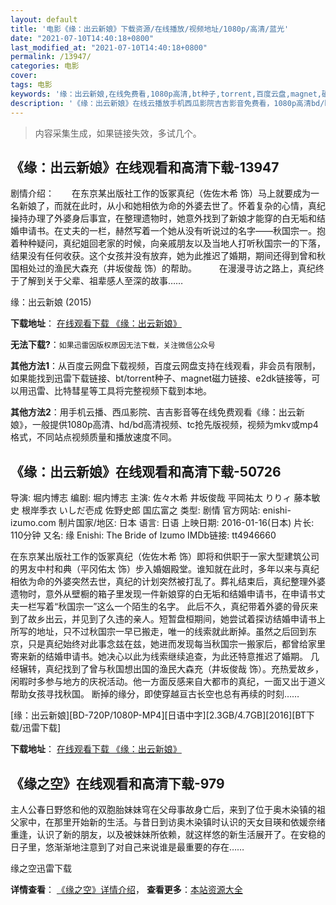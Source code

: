 ```yaml
---
layout: default
title: '电影《缘：出云新娘》下载资源/在线播放/视频地址/1080p/高清/蓝光'
date: "2021-07-10T14:40:18+0800"
last_modified_at: "2021-07-10T14:40:18+0800"
permalink: /13947/
categories: 电影
cover:
tags: 电影
keywords: '缘：出云新娘,在线免费看,1080p高清,bt种子,torrent,百度云盘,magnet,磁力链,迅雷下载资源'
description: '《缘：出云新娘》在线云播放手机西瓜影院吉吉影音免费看，1080p高清bd/hd未删减完整版和tc抢先枪版，mkv/mp4格式，附带bt/torrent种子、magnet/磁力链、百度云盘、网盘资源迅雷下载链接'
---
```


>内容采集生成，如果链接失效，多试几个。


## 《缘：出云新娘》在线观看和高清下载-13947

剧情介绍：　　在东京某出版社工作的饭冢真纪（佐佐木希 饰）马上就要成为一名新娘了，而就在此时，从小和她相依为命的外婆去世了。怀着复杂的心情，真纪操持办理了外婆身后事宜，在整理遗物时，她意外找到了新娘才能穿的白无垢和结婚申请书。在丈夫的一栏，赫然写着一个她从没有听说过的名字——秋国宗一。抱着种种疑问，真纪姐回老家的时候，向亲戚朋友以及当地人打听秋国宗一的下落，结果没有任何收获。这个女孩并没有放弃，她为此推迟了婚期，期间还得到曾和秋国相处过的渔民大森充（井坂俊哉 饰）的帮助。  　　在漫漫寻访之路上，真纪终于了解到关于父辈、祖辈感人至深的故事……


缘：出云新娘 (2015)

**下载地址**： [在线观看下载 《缘：出云新娘》](https://www.btbtdy.me/btdy/dy5511.html) 


**无法下载?**：`如果迅雷因版权原因无法下载，关注微信公众号 `

**其他方法1**：从百度云网盘下载视频，百度云网盘支持在线观看，非会员有限制，如果能找到迅雷下载链接、bt/torrent种子、magnet磁力链接、e2dk链接等，可以用迅雷、比特彗星等工具将完整视频下载到本地。

**其他方法2**：用手机云播、西瓜影院、吉吉影音等在线免费观看《缘：出云新娘》，一般提供1080p高清、hd/bd高清视频、tc抢先版视频，视频为mkv或mp4格式，不同站点视频质量和播放速度不同。


## 《缘：出云新娘》在线观看和高清下载-50726

导演: 堀内博志 编剧: 堀内博志 主演: 佐々木希 井坂俊哉 平岡祐太 りりィ 藤本敏史 根岸季衣 いしだ壱成 佐野史郎 国広富之 类型: 剧情 官方网站: enishi-izumo.com 制片国家/地区: 日本 语言: 日语 上映日期: 2016-01-16(日本) 片长: 110分钟 又名: 缘 Enishi: The Bride of Izumo IMDb链接: tt4946660

在东京某出版社工作的饭冢真纪（佐佐木希 饰）即将和供职于一家大型建筑公司的男友中村和典（平冈佑太 饰）步入婚姻殿堂。谁知就在此时，多年以来与真纪相依为命的外婆突然去世，真纪的计划突然被打乱了。葬礼结束后，真纪整理外婆遗物时，意外从壁橱的箱子里发现一件新娘穿的白无垢和结婚申请书，在申请书丈夫一栏写着“秋国宗一”这么一个陌生的名字。 此后不久，真纪带着外婆的骨灰来到了故乡出云，并见到了久违的亲人。短暂盘桓期间，她尝试着探访结婚申请书上所写的地址，只不过秋国宗一早已搬走，唯一的线索就此断掉。虽然之后回到东京，只是真纪始终对此事念兹在兹，她进而发现每当秋国宗一搬家后，都曾给家里寄来新的结婚申请书。她决心以此为线索继续追查，为此还特意推迟了婚期。 几经辗转，真纪找到了曾与秋国想出国的渔民大森充（井坂俊哉 饰）。充热爱故乡，闲暇时多参与地方的庆祝活动。他一方面反感来自大都市的真纪，一面又出于道义帮助女孩寻找秋国。 断掉的缘分，即使穿越亘古长空也总有再续的时刻……


[缘：出云新娘][BD-720P/1080P-MP4][日语中字][2.3GB/4.7GB][2016][BT下载/迅雷下载]

**下载地址**： [在线观看下载 《缘：出云新娘》](https://www.btdx8.com/torrent/enishi_the_bride_of_izumo_2016.html) 


## 《缘之空》在线观看和高清下载-979

主人公春日野悠和他的双胞胎妹妹穹在父母事故身亡后，来到了位于奥木染镇的祖父家中，在那里开始新的生活。与昔日到访奥木染镇时认识的天女目瑛和依媛奈绪重逢，认识了新的朋友，以及被妹妹所依赖，就这样悠的新生活展开了。在安稳的日子里，悠渐渐地注意到了对自己来说谁是最重要的存在&hellip;…


缘之空迅雷下载

**详情查看**： [《缘之空》详情介绍](/movie/979/)， **查看更多**：[本站资源大全](/movie/t/all/)


